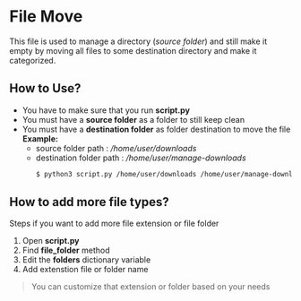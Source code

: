 # File Move
This file is used to manage a directory (_source folder_) and still make it empty by moving all files to some destination directory and make it categorized.

## How to Use?
-   You have to make sure that you run **script.py**
-   You must have a **source folder** as a folder to still keep clean
-   You must have a **destination folder** as folder destination to move the file	
**Example:**
	- source folder path : _/home/user/downloads_
	- destination folder path 	: _/home/user/manage-downloads_
		```sh
		$ python3 script.py /home/user/downloads /home/user/manage-downloads
		```
## How to add more file types?
Steps if you want to add more file extension or file folder
1. Open **script.py** 
2. Find **file_folder** method 
3. Edit the **folders** dictionary variable 
4. Add extenstion file or folder name 
>You can customize that extension or folder based on your needs
